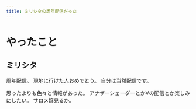 ```yaml
---
title: ミリシタの周年配信だった
---
```


# やったこと

## ミリシタ

周年配信。
現地に行けた人おめでとう。
自分は当然配信です。

思ったよりも色々と情報があった。
アナザーシェーダーとかVの配信とか楽しみにしたい。
サロメ嬢見るか。
